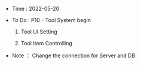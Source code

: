 - Time : 2022-05-20

- To Do : P10 - Tool System begin

    1. Tool UI Setting

    2. Tool Item Controlling

- Note ： Change the connection for Server and DB